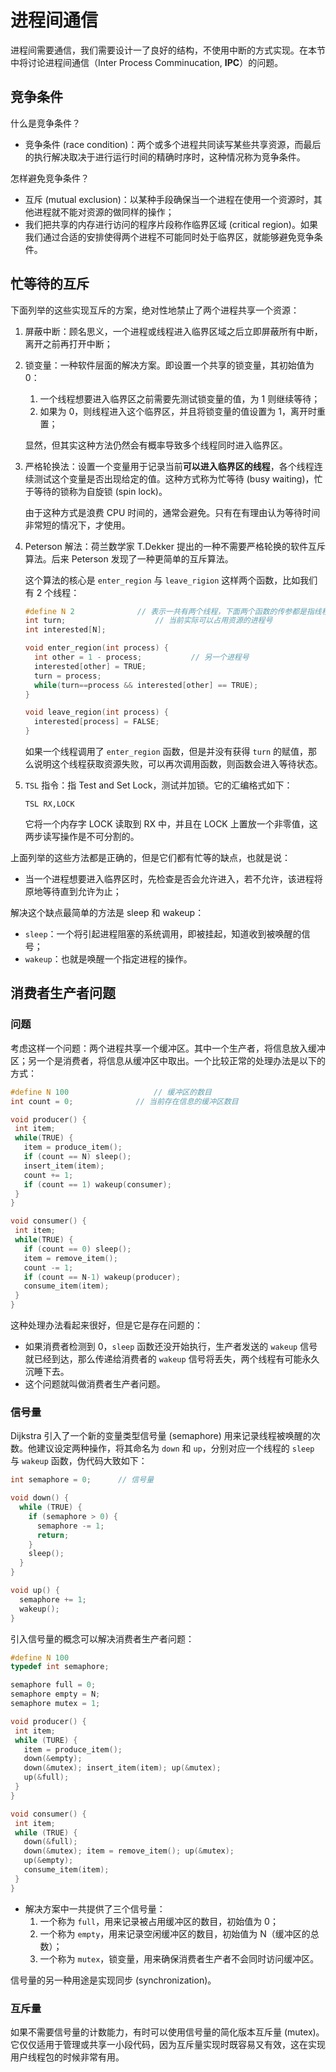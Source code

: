 # 进程间通信

进程间需要通信，我们需要设计一了良好的结构，不使用中断的方式实现。在本节中将讨论进程间通信（Inter Process Comminucation, **IPC**）的问题。

## 竞争条件

什么是竞争条件？

- 竞争条件 (race condition)：两个或多个进程共同读写某些共享资源，而最后的执行解决取决于进行运行时间的精确时序时，这种情况称为竞争条件。

怎样避免竞争条件？

- 互斥 (mutual exclusion)：以某种手段确保当一个进程在使用一个资源时，其他进程就不能对资源的做同样的操作；
- 我们把共享的内存进行访问的程序片段称作临界区域 (critical region)。如果我们通过合适的安排使得两个进程不可能同时处于临界区，就能够避免竞争条件。

## 忙等待的互斥

下面列举的这些实现互斥的方案，绝对性地禁止了两个进程共享一个资源：

1. 屏蔽中断：顾名思义，一个进程或线程进入临界区域之后立即屏蔽所有中断，离开之前再打开中断；

2. 锁变量：一种软件层面的解决方案。即设置一个共享的锁变量，其初始值为 0：

   1. 一个线程想要进入临界区之前需要先测试锁变量的值，为 1 则继续等待；
   2. 如果为 0，则线程进入这个临界区，并且将锁变量的值设置为 1，离开时重置；

   显然，但其实这种方法仍然会有概率导致多个线程同时进入临界区。

3. 严格轮换法：设置一个变量用于记录当前**可以进入临界区的线程**，各个线程连续测试这个变量是否出现给定的值。这种方式称为忙等待 (busy waiting)，忙于等待的锁称为自旋锁 (spin lock)。

   由于这种方式是浪费 CPU 时间的，通常会避免。只有在有理由认为等待时间非常短的情况下，才使用。

4. Peterson 解法：荷兰数学家 T.Dekker 提出的一种不需要严格轮换的软件互斥算法。后来 Peterson 发现了一种更简单的互斥算法。

   这个算法的核心是 `enter_region` 与 `leave_rigion` 这样两个函数，比如我们有 2 个线程：

   ```c
   #define N 2				// 表示一共有两个线程，下面两个函数的传参都是指线程号，共有 01 两种取值
   int turn;					// 当前实际可以占用资源的进程号
   int interested[N];
   
   void enter_region(int process) {
     int other = 1 - process;			// 另一个进程号
     interested[other] = TRUE;
     turn = process;
     while(turn==process && interested[other] == TRUE);
   }
   
   void leave_region(int process) {
     interested[process] = FALSE;
   }
   ```

   如果一个线程调用了 `enter_region` 函数，但是并没有获得 `turn` 的赋值，那么说明这个线程获取资源失败，可以再次调用函数，则函数会进入等待状态。

5. `TSL` 指令：指 Test and Set Lock，测试并加锁。它的汇编格式如下：

   ```assembly
   TSL RX,LOCK
   ```

   它将一个内存字 LOCK 读取到 RX 中，并且在 LOCK 上置放一个非零值，这两步读写操作是不可分割的。

上面列举的这些方法都是正确的，但是它们都有忙等的缺点，也就是说：

- 当一个进程想要进入临界区时，先检查是否会允许进入，若不允许，该进程将原地等待直到允许为止；

解决这个缺点最简单的方法是 sleep 和 wakeup：

- `sleep`：一个将引起进程阻塞的系统调用，即被挂起，知道收到被唤醒的信号；
- `wakeup`：也就是唤醒一个指定进程的操作。

## 消费者生产者问题

### 问题

考虑这样一个问题：两个进程共享一个缓冲区。其中一个生产者，将信息放入缓冲区；另一个是消费者，将信息从缓冲区中取出。一个比较正常的处理办法是以下的方式：

 ```c
#define N 100					// 缓冲区的数目
int count = 0;				// 当前存在信息的缓冲区数目

void producer() {
  int item;
  while(TRUE) {
    item = produce_item();
    if (count == N) sleep();
    insert_item(item);
    count += 1;
    if (count == 1) wakeup(consumer);
  }
}

void consumer() {
  int item;
  while(TRUE) {
    if (count == 0) sleep();
    item = remove_item();
    count -= 1;
    if (count == N-1) wakeup(producer);
    consume_item(item);
  }
}
 ```

这种处理办法看起来很好，但是它是存在问题的：

- 如果消费者检测到 0，`sleep` 函数还没开始执行，生产者发送的 `wakeup` 信号就已经到达，那么传递给消费者的 `wakeup` 信号将丢失，两个线程有可能永久沉睡下去。
- 这个问题就叫做消费者生产者问题。

### 信号量

Dijkstra 引入了一个新的变量类型信号量 (semaphore) 用来记录线程被唤醒的次数。他建议设定两种操作，将其命名为 `down` 和 `up`，分别对应一个线程的 `sleep` 与  `wakeup` 函数，伪代码大致如下：

```c
int semaphore = 0;		// 信号量

void down() {
  while (TRUE) {
    if (semaphore > 0) {
      semaphore -= 1;
      return;
    }
    sleep();
  }
}

void up() {
  semaphore += 1;
  wakeup();
}
```

引入信号量的概念可以解决消费者生产者问题：

 ```c
#define N 100
typedef int semaphore;

semaphore full = 0;
semaphore empty = N;
semaphore mutex = 1;

void producer() {
  int item;
  while (TURE) {
    item = produce_item();
    down(&empty);
    down(&mutex); insert_item(item); up(&mutex);
    up(&full);
  }
}

void consumer() {
  int item;
  while (TRUE) {
    down(&full);
    down(&mutex); item = remove_item(); up(&mutex);
    up(&empty);
    consume_item(item);
  }
}
 ```

- 解决方案中一共提供了三个信号量：
  1. 一个称为 `full`，用来记录被占用缓冲区的数目，初始值为 0；
  2. 一个称为 `empty`，用来记录空闲缓冲区的数目，初始值为 N（缓冲区的总数）；
  3. 一个称为 `mutex`，锁变量，用来确保消费者生产者不会同时访问缓冲区。

信号量的另一种用途是实现同步 (synchronization)。

### 互斥量

如果不需要信号量的计数能力，有时可以使用信号量的简化版本互斥量 (mutex)。它仅仅适用于管理或共享一小段代码，因为互斥量实现时既容易又有效，这在实现用户线程包的时候非常有用。

